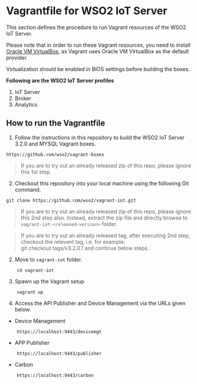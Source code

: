 # Vagrantfile for WSO2 IoT Server

This section defines the procedure to run Vagrant resources of the WSO2 IoT Server.

Please note that in order to run these Vagrant resources, you need to install
[Oracle VM VirtualBox](http://www.oracle.com/technetwork/server-storage/virtualbox/downloads/index.html),
as Vagrant uses Oracle VM VirtualBox as the default provider.

Virtualization should be enabled in BIOS settings before building the boxes.

**Following are the WSO2 IoT Server profiles**

  1. IoT Server
  2. Broker
  3. Analytics

## How to run the Vagrantfile
1.  Follow the instructions in this repository to build the WSO2 IoT Server 3.2.0 and MYSQL Vagrant boxes.

```
https://github.com/wso2/vagrant-boxes
```
> If you are to try out an already released zip of this repo, please ignore this 1st step.

2. Checkout this repository into your local machine using the following Git command.

```
git clone https://github.com/wso2/vagrant-iot.git
```
>If you are to try out an already released zip of this repo, please ignore this 2nd step also. Instead, extract the zip file and directly browse to `vagrant-iot-<released-version>` folder.

>If you are to try out an already released tag, after executing 2nd step, checkout the relevant tag, i.e. for example: <br> git checkout tags/v3.2.0.1 and continue below steps.

2. Move to `vagrant-iot` folder.

```
    cd vagrant-iot
```

3. Spawn up the Vagrant setup

```
    vagrant up
```

4. Access the API Publisher and Device Management via the URLs given below.

* Device Management
```
    https://localhost:9443/devicemgt
```

* APP Publisher

```
    https://localhost:9443/publisher
```

* Carbon

```
    https://localhost:9443/carbon
```
